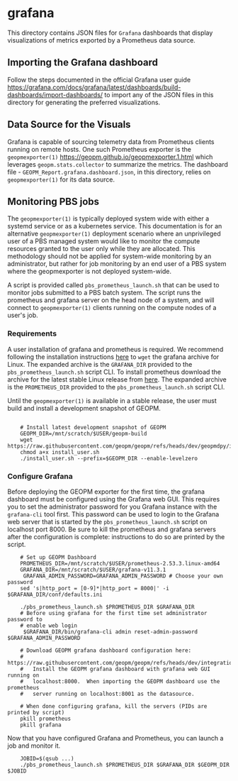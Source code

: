 # grafana

This directory contains JSON files for `Grafana` dashboards
that display visualizations of metrics exported by a Prometheus
data source. 


## Importing the Grafana dashboard

Follow the steps documented in the official Grafana user guide
<https://grafana.com/docs/grafana/latest/dashboards/build-dashboards/import-dashboards/>
to import any of the JSON files in this directory for generating
the preferred visualizations. 


## Data Source for the Visuals

Grafana is capable of sourcing telemetry data from Prometheus
clients running on remote hosts. One such Prometheus exporter
is the `geopmexporter(1)` 
<https://geopm.github.io/geopmexporter.1.html> which leverages
`geopm.stats.collector` to summarize the metrics. The dashboard
file - `GEOPM_Report.grafana.dashboard.json`, in this directory, 
relies on `geopmexporter(1)` for its data source.


## Monitoring PBS jobs

The `geopmexporter(1)` is typically deployed system wide with either a systemd
service or as a kubernetes service.  This documentation is for an alternative
`geopmexporter(1)` deployment scenario where an unprivileged user of a PBS
managed system would like to monitor the compute resources granted to the user
only while they are allocated.  This methodology should not be applied for
system-wide monitoring by an administrator, but rather for job monitoring by an
end user of a PBS system where the geopmexporter is not deployed system-wide.

A script is provided called `pbs_prometheus_launch.sh` that can be used to
monitor jobs submitted to a PBS batch system.  The script runs the prometheus
and grafana server on the head node of a system, and will connect to
`geopmexporter(1)` clients running on the compute nodes of a user's job.

### Requirements

A user installation of grafana and prometheus is required.  We recommend
following the installation instructions
[here](https://grafana.com/grafana/download?platform=linux) to `wget` the
grafana archive for Linux.  The expanded archive is the `GRAFANA_DIR` provided
to the `pbs_prometheus_launch.sh` script CLI.  To install prometheus download
the archive for the latest stable Linux release from
[here](https://prometheus.io/download/).  The expanded archive is the
`PROMETHEUS_DIR` provided to the `pbs_prometheus_launch.sh` script CLI.

Until the `geopmexporter(1)` is available in a stable release, the user must
build and install a development snapshot of GEOPM.

```

    # Install latest development snapshot of GEOPM
    GEOPM_DIR=/mnt/scratch/$USER/geopm-build
    wget https://raw.githubusercontent.com/geopm/geopm/refs/heads/dev/geopmdpy/install_user.sh
    chmod a+x install_user.sh
    ./install_user.sh --prefix=$GEOPM_DIR --enable-levelzero

```

### Configure Grafana

Before deploying the GEOPM exporter for the first time, the grafana dashboard
must be configured using the Grafana web GUI.  This requires you to set the
administrator password for you Grafana instance with the `grafana-cli` tool
first.  This password can be used to login to the Grafana web server that is
started by the `pbs_prometheus_launch.sh` script on localhost port 8000.  Be
sure to kill the prometheus and grafana servers after the configuration is
complete: instructions to do so are printed by the script.

```
    # Set up GEOPM Dashboard
    PROMETHEUS_DIR=/mnt/scratch/$USER/prometheus-2.53.3.linux-amd64
    GRAFANA_DIR=/mnt/scratch/$USER/grafana-v11.3.1
     GRAFANA_ADMIN_PASSWORD=GRAFANA_ADMIN_PASSWORD # Choose your own password
    sed 's|http_port = [0-9]*|http_port = 8000|' -i $GRAFANA_DIR/conf/defaults.ini

    ./pbs_prometheus_launch.sh $PROMETHEUS_DIR $GRAFANA_DIR
    # Before using grafana for the first time set administrator password to
    # enable web login
     $GRAFANA_DIR/bin/grafana-cli admin reset-admin-password $GRAFANA_ADMIN_PASSWORD

    # Download GEOPM grafana dashboard configuration here:
    #   https://raw.githubusercontent.com/geopm/geopm/refs/heads/dev/integration/grafana/GEOPM_Report.grafana.dashboard.json
    #   Install the GEOPM grafana dashboard with grafana web GUI running on
    #   localhost:8000.  When importing the GEOPM dashboard use the prometheus
    #   server running on localhost:8001 as the datasource.

    # When done configuring grafana, kill the servers (PIDs are printed by script)
    pkill prometheus
    pkill grafana

```

Now that you have configured Grafana and Prometheus, you can launch a job and monitor it.

```
    JOBID=$(qsub ...)
    ./pbs_prometheus_launch.sh $PROMETHEUS_DIR $GRAFANA_DIR $GEOPM_DIR $JOBID
```
